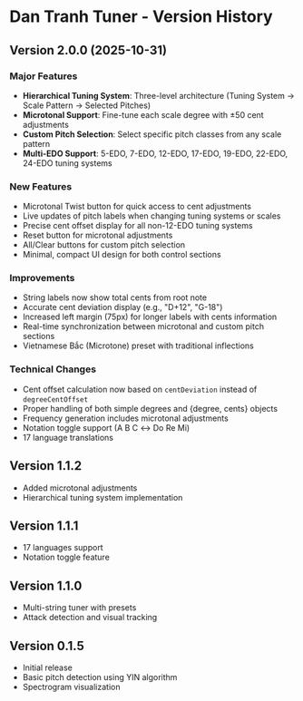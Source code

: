 # Dan Tranh Tuner - Version History

## Version 2.0.0 (2025-10-31)

### Major Features
- **Hierarchical Tuning System**: Three-level architecture (Tuning System → Scale Pattern → Selected Pitches)
- **Microtonal Support**: Fine-tune each scale degree with ±50 cent adjustments
- **Custom Pitch Selection**: Select specific pitch classes from any scale pattern
- **Multi-EDO Support**: 5-EDO, 7-EDO, 12-EDO, 17-EDO, 19-EDO, 22-EDO, 24-EDO tuning systems

### New Features
- Microtonal Twist button for quick access to cent adjustments
- Live updates of pitch labels when changing tuning systems or scales
- Precise cent offset display for all non-12-EDO tuning systems
- Reset button for microtonal adjustments
- All/Clear buttons for custom pitch selection
- Minimal, compact UI design for both control sections

### Improvements
- String labels now show total cents from root note
- Accurate cent deviation display (e.g., "D+12", "G-18")
- Increased left margin (75px) for longer labels with cents information
- Real-time synchronization between microtonal and custom pitch sections
- Vietnamese Bắc (Microtone) preset with traditional inflections

### Technical Changes
- Cent offset calculation now based on `centDeviation` instead of `degreeCentOffset`
- Proper handling of both simple degrees and {degree, cents} objects
- Frequency generation includes microtonal adjustments
- Notation toggle support (A B C ↔ Do Re Mi)
- 17 language translations

## Version 1.1.2
- Added microtonal adjustments
- Hierarchical tuning system implementation

## Version 1.1.1
- 17 languages support
- Notation toggle feature

## Version 1.1.0
- Multi-string tuner with presets
- Attack detection and visual tracking

## Version 0.1.5
- Initial release
- Basic pitch detection using YIN algorithm
- Spectrogram visualization
